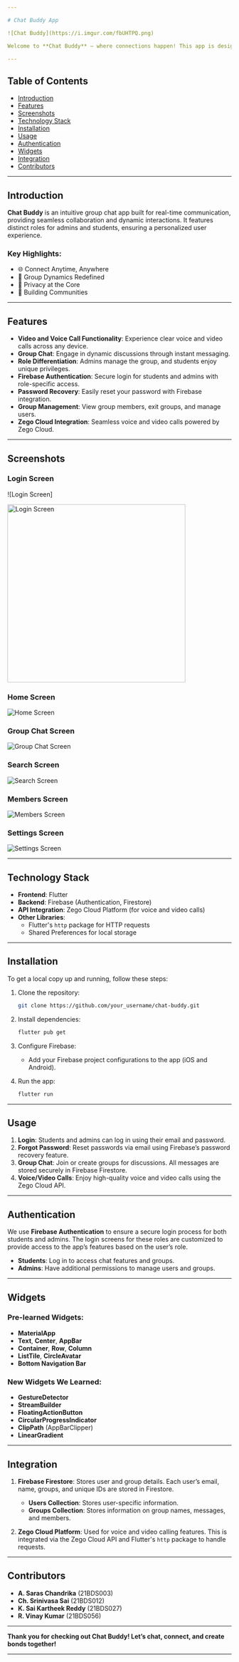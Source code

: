 ```yaml
---

# Chat Buddy App

![Chat Buddy](https://i.imgur.com/fbUHTPQ.png)

Welcome to **Chat Buddy** – where connections happen! This app is designed to facilitate communication through group chats, voice, and video calls, with an emphasis on privacy, role differentiation, and user experience.

---
```


## Table of Contents
- [Introduction](#introduction)
- [Features](#features)
- [Screenshots](#screenshots)
- [Technology Stack](#technology-stack)
- [Installation](#installation)
- [Usage](#usage)
- [Authentication](#authentication)
- [Widgets](#widgets)
- [Integration](#integration)
- [Contributors](#contributors)

---

## Introduction

**Chat Buddy** is an intuitive group chat app built for real-time communication, providing seamless collaboration and dynamic interactions. It features distinct roles for admins and students, ensuring a personalized user experience.

### Key Highlights:
- 🌐 Connect Anytime, Anywhere
- 👥 Group Dynamics Redefined
- 🔐 Privacy at the Core
- 🤝 Building Communities

---

## Features

- **Video and Voice Call Functionality**: Experience clear voice and video calls across any device.
- **Group Chat**: Engage in dynamic discussions through instant messaging.
- **Role Differentiation**: Admins manage the group, and students enjoy unique privileges.
- **Firebase Authentication**: Secure login for students and admins with role-specific access.
- **Password Recovery**: Easily reset your password with Firebase integration.
- **Group Management**: View group members, exit groups, and manage users.
- **Zego Cloud Integration**: Seamless voice and video calls powered by Zego Cloud.

---

## Screenshots

### Login Screen
![Login Screen]

<img src="https://github.com/Chava-Sai/Chat-Buddy/assets/129037829/3626916d-c15e-4387-b58f-92816cb675f3" alt="Login Screen" width="400"/>

### Home Screen
![Home Screen](path_to_home_screen_image)

### Group Chat Screen
![Group Chat Screen](path_to_group_chat_image)

### Search Screen
![Search Screen](path_to_search_screen_image)

### Members Screen
![Members Screen](path_to_members_screen_image)

### Settings Screen
![Settings Screen](path_to_settings_screen_image)

---

## Technology Stack

- **Frontend**: Flutter
- **Backend**: Firebase (Authentication, Firestore)
- **API Integration**: Zego Cloud Platform (for voice and video calls)
- **Other Libraries**: 
  - Flutter's `http` package for HTTP requests
  - Shared Preferences for local storage

---

## Installation

To get a local copy up and running, follow these steps:

1. Clone the repository:
   ```bash
   git clone https://github.com/your_username/chat-buddy.git
   ```

2. Install dependencies:
   ```bash
   flutter pub get
   ```

3. Configure Firebase:
   - Add your Firebase project configurations to the app (iOS and Android).

4. Run the app:
   ```bash
   flutter run
   ```

---

## Usage

1. **Login**: Students and admins can log in using their email and password.
2. **Forgot Password**: Reset passwords via email using Firebase’s password recovery feature.
3. **Group Chat**: Join or create groups for discussions. All messages are stored securely in Firebase Firestore.
4. **Voice/Video Calls**: Enjoy high-quality voice and video calls using the Zego Cloud API.

---

## Authentication

We use **Firebase Authentication** to ensure a secure login process for both students and admins. The login screens for these roles are customized to provide access to the app’s features based on the user’s role.

- **Students**: Log in to access chat features and groups.
- **Admins**: Have additional permissions to manage users and groups.

---

## Widgets

### Pre-learned Widgets:
- **MaterialApp**
- **Text**, **Center**, **AppBar**
- **Container**, **Row**, **Column**
- **ListTile**, **CircleAvatar**
- **Bottom Navigation Bar**
  
### New Widgets We Learned:
- **GestureDetector**
- **StreamBuilder**
- **FloatingActionButton**
- **CircularProgressIndicator**
- **ClipPath** (AppBarClipper)
- **LinearGradient**

---

## Integration

1. **Firebase Firestore**: Stores user and group details. Each user’s email, name, groups, and unique IDs are stored in Firestore.
   
   - **Users Collection**: Stores user-specific information.
   - **Groups Collection**: Stores information on group names, messages, and members.

2. **Zego Cloud Platform**: Used for voice and video calling features. This is integrated via the Zego Cloud API and Flutter's `http` package to handle requests.

---

## Contributors

- **A. Saras Chandrika** (21BDS003)
- **Ch. Srinivasa Sai** (21BDS012)
- **K. Sai Kartheek Reddy** (21BDS027)
- **R. Vinay Kumar** (21BDS056)

---

**Thank you for checking out Chat Buddy! Let’s chat, connect, and create bonds together!**

---
